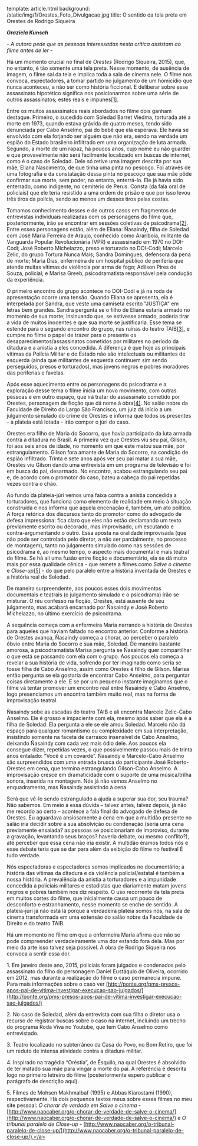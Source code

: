 template: article.html
background: /static/img/1/Orestes_Foto_Divulgacao.jpg
title: O sentido da tela preta em Orestes de Rodrigo Siqueira

___Graziela Kunsch___

_- A autora pede que as pessoas interessadas nesta crítica assistam ao
filme antes de ler -_

Há um momento crucial no final de _Orestes_ (Rodrigo Siqueira, 2015), que, no entanto, é tão somente uma tela preta. Nesse momento, de ausência de imagem, o filme sai da tela e implica toda a sala de cinema nele. O filme nos convoca, espectadores, a tomar partido no julgamento de um homicídio que nunca aconteceu, a não ser como história ficcional. E deliberar sobre esse assassinato hipotético significa nos posicionarmos sobre uma série de outros assassinatos; estes reais e impunes[[1]](#1).

Entre os muitos assassinatos reais abordados no filme dois ganham destaque. Primeiro, o sucedido com Soledad Barret Viedma, torturada até a morte em 1973, quando estava grávida de quatro meses, tendo sido denunciada por Cabo Anselmo, pai do bebê que ela esperava. Ele havia se envolvido com ela forjando ser alguém que não era, sendo na verdade um espião do Estado brasileiro infiltrado em uma organização de luta armada. Segundo, a morte de um rapaz, há poucos anos, cujo nome eu não guardei e que provavelmente não será facilmente localizado em buscas de internet, como é o caso de Soledad. Dele só retive uma imagem descrita por sua mãe, Eliana Nascimento, de que tinha uma pinta no pescoço. Foi através de uma fotografia e da constatação dessa pinta no pescoço que sua mãe pôde confirmar sua morte, sem poder, no entanto, enterrá-lo. Ele já havia sido enterrado, como indigente, no cemitério de Perus. Consta (da fala oral de policiais) que ele teria resistido a uma ordem de prisão e que por isso levou três tiros da polícia, sendo ao menos um desses tiros pelas costas.

Tomamos conhecimento desses e de outros casos em fragmentos de entrevistas individuais realizadas com os personagens do filme que, posteriormente, irão se encontrar em sessões coletivas de psicodrama[[2]](#2). Entre esses personagens estão, além de Eliana: Ñasaindy, filha de Soledad com José Maria Ferreira de Araujo, conhecido como Arariboia, militante da Vanguarda Popular Revolucionária (VPR) e assassinado em 1970 no DOI-Codi; José Roberto Michelazzo, preso e torturado no DOI-Codi; Marcelo Zelic, do grupo Tortura Nunca Mais; Sandra Domingues, defensora da pena de morte; Maria Dias, enfermeira de um hospital público de periferia que atende muitas vítimas de violência por arma de fogo; Adilson Pires de Souza, policial; e Marisa Greeb, psicodramatista responsável pela condução da experiência.

O primeiro encontro do grupo acontece no DOI-Codi e já na roda de apresentação ocorre uma tensão. Quando Eliana se apresenta, ela é interpelada por Sandra, que veste uma camiseta escrito "JUSTIÇA" em letras bem grandes. Sandra pergunta se o filho de Eliana estaria armado no momento de sua morte; insinuando que, se estivesse armado, poderia tirar a vida de muitos inocentes e que sua morte se justificaria. Esse tema se estende para o segundo encontro do grupo, nas ruínas do teatro TAIB[[3]](#3), e cumpre no filme o papel de trazer para o presente os desaparecimentos/assassinatos cometidos por militares no período da ditadura e a anistia a eles concedida. A diferença é que hoje as principais vítimas da Polícia Militar e do Estado não são intelectuais ou militantes de esquerda (ainda que militantes de esquerda continuem sim sendo perseguidos, presos e torturados), mas jovens negros e pobres moradores das periferias e favelas.

Após esse aquecimento entre os personagens do psicodrama e a exploração desse tema o filme inicia um novo movimento, com outras pessoas e em outro espaço, que irá tratar do assassinato cometido por Orestes, personagem de ficção que dá nome à obra[[4]](#4). No salão nobre da Faculdade de Direito do Largo São Francisco, um juiz dá início a um julgamento simulado do crime de Orestes e informa que todos os presentes - a plateia está lotada - irão compor o júri do caso.

Orestes era filho de Maria do Socorro, que havia participado da luta armada contra a ditadura no Brasil. A primeira vez que Orestes viu seu pai, Gilson, foi aos seis anos de idade, no momento em que este matou sua mãe, por estrangulamento. Gilson fora amante de Maria do Socorro, na condição de espião infiltrado. Trinta e sete anos após ver seu pai matar a sua mãe, Orestes viu Gilson dando uma entrevista em um programa de televisão e foi em busca do pai, desarmado. No encontro, acabou estrangulando seu pai e, de acordo com o promotor do caso, bateu a cabeça do pai repetidas vezes contra o chão.

Ao fundo da plateia-júri vemos uma faixa contra a anistia concedida a torturadores, que funciona como elemento de realidade em meio à situação construída e nos informa que aquela encenação é, também, um ato político. A força retórica dos discursos tanto do promotor como do advogado de defesa impressiona: fica claro que eles não estão declamando um texto previamente escrito ou decorado, mas improvisado, um escutando e contra-argumentando o outro. Essa aposta na oralidade improvisada (que não pode ser controlada pelo diretor, a não ser parcialmente, no processo de montagem), tanto no julgamento simulado como nas sessões de psicodrama é, ao mesmo tempo, o aspecto mais documental e mais teatral do filme. Se há ali uma fusão entre ficção e documentário, ela se dá muito mais por essa qualidade cênica - que remete a filmes como _Salve o cinema_ e _Close-up_[[5]](#5) - do que pelo paralelo entre a história inventada de Orestes e a história real de Soledad.

De maneira surpreendente, aos poucos esses dois movimentos documentais e teatrais (o julgamento simulado e o psicodrama) irão se misturar. O réu confesso na ficção, Orestes, está ausente de seu julgamento, mas acabará encarnado por Ñasaindy e José Roberto Michelazzo, no último exercício de psicodrama.

A sequência começa com a enfermeira Maria narrando a história de Orestes para aqueles que haviam faltado no encontro anterior. Conforme a história de Orestes avança, Ñasaindy começa a chorar, ao perceber o paralelo óbvio entre Maria do Socorro e sua mãe, Soledad. De maneira bastante amorosa, a psicodramatista Marisa pergunta se Ñasaindy quer compartilhar o que está se passando com ela com o grupo. Aos poucos ela começa a revelar a sua história de vida, sofrendo por ter imaginado como seria se fosse filha de Cabo Anselmo, assim como Orestes é filho de Gilson. Marisa então pergunta se ela gostaria de encontrar Cabo Anselmo, para perguntar coisas diretamente a ele. E se por um pequeno instante imaginamos que o filme vá tentar promover um encontro real entre Ñasaindy e Cabo Anselmo, logo presenciamos um encontro também muito real, mas na forma de improvisação teatral.

Ñasaindy sobe as escadas do teatro TAIB e ali encontra Marcelo Zelic-Cabo Anselmo. Ele é grosso e impaciente com ela, mesmo após saber que ela é a filha de Soledad. Ela pergunta a ele se ele amou Soledad. Marcelo não dá espaço para qualquer romantismo ou complexidade em sua interpretação, insistindo somente na faceta de carrasco insensível de Cabo Anselmo, deixando Ñasaindy com cada vez mais ódio dele. Aos poucos ela consegue dizer, repetidas vezes, o que possivelmente passou mais de trinta anos entalado: “Você é um covarde”. Ñasaindy e Marcelo-Cabo Anselmo são surpreendidos com uma entrada brusca do participante José Roberto-Orestes em cena, que termina estrangulando Gilson-Cabo Anselmo. A improvisação cresce em dramaticidade com o suporte de uma música/trilha sonora, inserida na montagem. Nós já não vemos Anselmo no enquadramento, mas Ñasaindy assistindo à cena.

Será que vê-lo sendo estrangulado a ajuda a superar sua dor, seu trauma? Não sabemos. Em meio a essa dúvida – talvez antes, talvez depois, já não me recordo ao certo – acontece a fala final do advogado de defesa de Orestes. Eu aguardava ansiosamente a cena em que a multidão presente no salão iria decidir sobre a sua absolvição ou condenação (seria uma cena previamente ensaiada? as pessoas se posicionariam de improviso, durante a gravação, levantando seus braços? haveria debate, ou mesmo conflito?), até perceber que essa cena não iria existir. A multidão éramos todos nós e esse debate teria que se dar para além da exibição do filme no festival É tudo verdade.

Nós espectadoras e espectadores somos implicados no documentário; a história das vítimas da ditadura e da violência policial/estatal é também a nossa história. A prevalência da anistia a torturadores e a impunidade concedida a policiais militares e estadistas que diariamente matam jovens negros e pobres também nos diz respeito. O uso recorrente da tela preta em muitos cortes do filme, que inicialmente causa um pouco de desconforto e estranhamento, nesse momento se enche de sentido. A plateia-júri já não está lá porque a verdadeira plateia somos nós, na sala de cinema transformada em uma extensão do salão nobre da Faculdade de Direito e do teatro TAIB.

Há um momento no filme em que a enfermeira Maria afirma que não se pode compreender verdadeiramente uma dor estando fora dela. Mas por meio da arte isso talvez seja possível. A obra de Rodrigo Siqueira nos convoca a sentir essa dor.

<a name="1">1. Em janeiro deste ano, 2015, policiais foram julgados e condenados pelo assassinato do filho do personagem Daniel Eustáquio de Oliveira, ocorrido em 2012, mas durante a realização do filme o caso permanecia impune. Para mais informações sobre o caso ver [http://ponte.org/pms-presos-apos-pai-de-vitima-investigar-execucao-sao-julgados/](http://ponte.org/pms-presos-apos-pai-de-vitima-investigar-execucao-sao-julgados/)</a>

<a name="2">2. No caso de Soledad, além da entrevista com sua filha o diretor usa o recurso de registrar buscas sobre o caso na internet, incluindo um trecho do programa Roda Viva no Youtube, que tem Cabo Anselmo como entrevistado.</a>

<a name="3">3. Teatro localizado no subterrâneo da Casa do Povo, no Bom Retiro, que foi um reduto de intensa atividade contra a ditadura militar.</a>

<a name="4">4. Inspirado na tragédia “Oréstia”, de Ésquilo, na qual Orestes é absolvido de ter matado sua mãe para vingar a morte do pai. A referência é descrita logo no primeiro letreiro do filme (posteriormente espero publicar o parágrafo de descrição aqui).</a>

<a name="5">5. Filmes de Mohsen Makhmalbaf (1995) e Abbas Kiarostami (1990), respectivamente. Há dois pequenos textos meus sobre esses filmes no meu site pessoal: _O chorar de verdade em Salve o cinema_ -[http://www.naocaber.org/o-chorar-de-verdade-de-salve-o-cinema/](http://www.naocaber.org/o-chorar-de-verdade-de-salve-o-cinema/) e _O tribunal paralelo de Close-up_ -    [http://www.naocaber.org/o-tribunal-paralelo-de-close-up/](http://www.naocaber.org/o-tribunal-paralelo-de-close-up/).</a>
